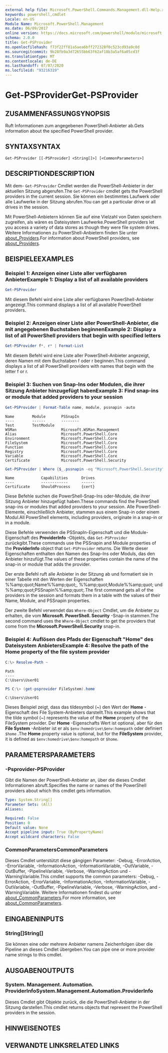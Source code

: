 ```yaml
---
external help file: Microsoft.PowerShell.Commands.Management.dll-Help.xml
keywords: powershell,cmdlet
Locale: en-US
Module Name: Microsoft.PowerShell.Management
ms.date: 06/09/2017
online version: https://docs.microsoft.com/powershell/module/microsoft.powershell.management/get-psprovider?view=powershell-6&WT.mc_id=ps-gethelp
schema: 2.0.0
title: Get-PSProvider
ms.openlocfilehash: f73f22ff81a5aea6bff272328f0c523cd93a9c0d
ms.sourcegitcommit: 9b28fb9a3d72655bb63f62af18b3a5af6a05cd3f
ms.translationtype: MT
ms.contentlocale: de-DE
ms.lasthandoff: 07/07/2020
ms.locfileid: "93216319"
---
```

# <span data-ttu-id="8cf7f-103">Get-PSProvider</span><span class="sxs-lookup"><span data-stu-id="8cf7f-103">Get-PSProvider</span></span>

## <span data-ttu-id="8cf7f-104">ZUSAMMENFASSUNG</span><span class="sxs-lookup"><span data-stu-id="8cf7f-104">SYNOPSIS</span></span>
<span data-ttu-id="8cf7f-105">Ruft Informationen zum angegebenen PowerShell-Anbieter ab.</span><span class="sxs-lookup"><span data-stu-id="8cf7f-105">Gets information about the specified PowerShell provider.</span></span>

## <span data-ttu-id="8cf7f-106">SYNTAX</span><span class="sxs-lookup"><span data-stu-id="8cf7f-106">SYNTAX</span></span>

```
Get-PSProvider [[-PSProvider] <String[]>] [<CommonParameters>]
```

## <span data-ttu-id="8cf7f-107">DESCRIPTION</span><span class="sxs-lookup"><span data-stu-id="8cf7f-107">DESCRIPTION</span></span>

<span data-ttu-id="8cf7f-108">Mit dem- `Get-PSProvider` Cmdlet werden die PowerShell-Anbieter in der aktuellen Sitzung abgerufen.</span><span class="sxs-lookup"><span data-stu-id="8cf7f-108">The `Get-PSProvider` cmdlet gets the PowerShell providers in the current session.</span></span>
<span data-ttu-id="8cf7f-109">Sie können ein bestimmtes Laufwerk oder alle Laufwerke in der Sitzung abrufen.</span><span class="sxs-lookup"><span data-stu-id="8cf7f-109">You can get a particular drive or all drives in the session.</span></span>

<span data-ttu-id="8cf7f-110">Mit PowerShell-Anbietern können Sie auf eine Vielzahl von Daten speichern zugreifen, als wären es Dateisystem Laufwerke.</span><span class="sxs-lookup"><span data-stu-id="8cf7f-110">PowerShell providers let you access a variety of data stores as though they were file system drives.</span></span>
<span data-ttu-id="8cf7f-111">Weitere Informationen zu PowerShell-Anbietern finden Sie unter [about_Providers](../Microsoft.PowerShell.Core/About/about_Providers.md).</span><span class="sxs-lookup"><span data-stu-id="8cf7f-111">For information about PowerShell providers, see [about_Providers](../Microsoft.PowerShell.Core/About/about_Providers.md).</span></span>

## <span data-ttu-id="8cf7f-112">BEISPIELE</span><span class="sxs-lookup"><span data-stu-id="8cf7f-112">EXAMPLES</span></span>

### <span data-ttu-id="8cf7f-113">Beispiel 1: Anzeigen einer Liste aller verfügbaren Anbieter</span><span class="sxs-lookup"><span data-stu-id="8cf7f-113">Example 1: Display a list of all available providers</span></span>

```powershell
Get-PSProvider
```

<span data-ttu-id="8cf7f-114">Mit diesem Befehl wird eine Liste aller verfügbaren PowerShell-Anbieter angezeigt.</span><span class="sxs-lookup"><span data-stu-id="8cf7f-114">This command displays a list of all available PowerShell providers.</span></span>

### <span data-ttu-id="8cf7f-115">Beispiel 2: Anzeigen einer Liste aller PowerShell-Anbieter, die mit angegebenen Buchstaben beginnen</span><span class="sxs-lookup"><span data-stu-id="8cf7f-115">Example 2: Display a list of all PowerShell providers that begin with specified letters</span></span>

```powershell
Get-PSProvider f*, r* | Format-List
```

<span data-ttu-id="8cf7f-116">Mit diesem Befehl wird eine Liste aller PowerShell-Anbieter angezeigt, deren Namen mit dem Buchstaben f oder r beginnen.</span><span class="sxs-lookup"><span data-stu-id="8cf7f-116">This command displays a list of all PowerShell providers with names that begin with the letter f or r.</span></span>

### <span data-ttu-id="8cf7f-117">Beispiel 3: Suchen von Snap-Ins oder Modulen, die ihrer Sitzung Anbieter hinzugefügt haben</span><span class="sxs-lookup"><span data-stu-id="8cf7f-117">Example 3: Find snap-ins or module that added providers to your session</span></span>

```powershell
Get-PSProvider | Format-Table name, module, pssnapin -auto
```

```Output
Name        Module       PSSnapIn
----        ------       --------
Test        TestModule
WSMan                    Microsoft.WSMan.Management
Alias                    Microsoft.PowerShell.Core
Environment              Microsoft.PowerShell.Core
FileSystem               Microsoft.PowerShell.Core
Function                 Microsoft.PowerShell.Core
Registry                 Microsoft.PowerShell.Core
Variable                 Microsoft.PowerShell.Core
Certificate              Microsoft.PowerShell.Security
```

```powershell
Get-PSProvider | Where {$_.pssnapin -eq "Microsoft.PowerShell.Security"}
```

```Output
Name            Capabilities      Drives
----            ------------      ------
Certificate     ShouldProcess     {cert}
```

<span data-ttu-id="8cf7f-118">Diese Befehle suchen die PowerShell-Snap-Ins oder-Module, die ihrer Sitzung Anbieter hinzugefügt haben.</span><span class="sxs-lookup"><span data-stu-id="8cf7f-118">These commands find the PowerShell snap-ins or modules that added providers to your session.</span></span>
<span data-ttu-id="8cf7f-119">Alle PowerShell-Elemente, einschließlich Anbieter, stammen aus einem Snap-in oder einem Modul.</span><span class="sxs-lookup"><span data-stu-id="8cf7f-119">All PowerShell elements, including providers, originate in a snap-in or in a module.</span></span>

<span data-ttu-id="8cf7f-120">Diese Befehle verwenden die PSSnapIn-Eigenschaft und die Module-Eigenschaft des **ProviderInfo** -Objekts, das `Get-PSProvider` zurückgibt.</span><span class="sxs-lookup"><span data-stu-id="8cf7f-120">These commands use the PSSnapin and Module properties of the **ProviderInfo** object that `Get-PSProvider` returns.</span></span>
<span data-ttu-id="8cf7f-121">Die Werte dieser Eigenschaften enthalten den Namen des Snap-Ins oder Moduls, das den Anbieter hinzufügt.</span><span class="sxs-lookup"><span data-stu-id="8cf7f-121">The values of these properties contain the name of the snap-in or module that adds the provider.</span></span>

<span data-ttu-id="8cf7f-122">Der erste Befehl ruft alle Anbieter in der Sitzung ab und formatiert sie in einer Tabelle mit den Werten der Eigenschaften %%amp;quot;Name%%amp;quot;, %%amp;quot;Module%%amp;quot; und %%amp;quot;PSSnapin%%amp;quot;.</span><span class="sxs-lookup"><span data-stu-id="8cf7f-122">The first command gets all of the providers in the session and formats them in a table with the values of their Name, Module, and PSSnapin properties.</span></span>

<span data-ttu-id="8cf7f-123">Der zweite Befehl verwendet das `Where-Object` Cmdlet, um die Anbieter zu erhalten, die vom **Microsoft. PowerShell. Security** -Snap-in stammen.</span><span class="sxs-lookup"><span data-stu-id="8cf7f-123">The second command uses the `Where-Object` cmdlet to get the providers that come from the **Microsoft.PowerShell.Security** snap-in.</span></span>

### <span data-ttu-id="8cf7f-124">Beispiel 4: Auflösen des Pfads der Eigenschaft "Home" des Dateisystem Anbieters</span><span class="sxs-lookup"><span data-stu-id="8cf7f-124">Example 4: Resolve the path of the Home property of the file system provider</span></span>

```powershell
C:\> Resolve-Path ~
```

```Output
Path
----
C:\Users\User01
```

```powershell
PS C:\> (get-psprovider FileSystem).home
```

```Output
C:\Users\User01
```

<span data-ttu-id="8cf7f-125">Dieses Beispiel zeigt, dass das tildesymbol (~) den Wert der **Home** -Eigenschaft des File System-Anbieters darstellt.</span><span class="sxs-lookup"><span data-stu-id="8cf7f-125">This example shows that the tilde symbol (~) represents the value of the **Home** property of the FileSystem provider.</span></span>
<span data-ttu-id="8cf7f-126">Der **Home** -Eigenschafts Wert ist optional, aber für den **File System** -Anbieter ist er als `$env:homedrive\$env:homepath` oder definiert `$home` .</span><span class="sxs-lookup"><span data-stu-id="8cf7f-126">The **Home** property value is optional, but for the **FileSystem** provider, it is defined as `$env:homedrive\$env:homepath` or `$home`.</span></span>

## <span data-ttu-id="8cf7f-127">PARAMETERS</span><span class="sxs-lookup"><span data-stu-id="8cf7f-127">PARAMETERS</span></span>

### <span data-ttu-id="8cf7f-128">-Psprovider</span><span class="sxs-lookup"><span data-stu-id="8cf7f-128">-PSProvider</span></span>

<span data-ttu-id="8cf7f-129">Gibt die Namen der PowerShell-Anbieter an, über die dieses Cmdlet Informationen abruft.</span><span class="sxs-lookup"><span data-stu-id="8cf7f-129">Specifies the name or names of the PowerShell providers about which this cmdlet gets information.</span></span>

```yaml
Type: System.String[]
Parameter Sets: (All)
Aliases:

Required: False
Position: 0
Default value: None
Accept pipeline input: True (ByPropertyName)
Accept wildcard characters: False
```

### <span data-ttu-id="8cf7f-130">CommonParameters</span><span class="sxs-lookup"><span data-stu-id="8cf7f-130">CommonParameters</span></span>

<span data-ttu-id="8cf7f-131">Dieses Cmdlet unterstützt diese gängigen Parameter: -Debug, -ErrorAction, -ErrorVariable, -InformationAction, -InformationVariable, -OutVariable, -OutBuffer, -PipelineVariable, -Verbose, -WarningAction und -WarningVariable.</span><span class="sxs-lookup"><span data-stu-id="8cf7f-131">This cmdlet supports the common parameters: -Debug, -ErrorAction, -ErrorVariable, -InformationAction, -InformationVariable, -OutVariable, -OutBuffer, -PipelineVariable, -Verbose, -WarningAction, and -WarningVariable.</span></span> <span data-ttu-id="8cf7f-132">Weitere Informationen findest du unter [about_CommonParameters](../Microsoft.PowerShell.Core/About/about_CommonParameters.md).</span><span class="sxs-lookup"><span data-stu-id="8cf7f-132">For more information, see [about_CommonParameters](../Microsoft.PowerShell.Core/About/about_CommonParameters.md).</span></span>

## <span data-ttu-id="8cf7f-133">EINGABEN</span><span class="sxs-lookup"><span data-stu-id="8cf7f-133">INPUTS</span></span>

### <span data-ttu-id="8cf7f-134">String[]</span><span class="sxs-lookup"><span data-stu-id="8cf7f-134">String[]</span></span>

<span data-ttu-id="8cf7f-135">Sie können eine oder mehrere Anbieter namens Zeichenfolgen über die Pipeline an dieses Cmdlet übergeben.</span><span class="sxs-lookup"><span data-stu-id="8cf7f-135">You can pipe one or more provider name strings to this cmdlet.</span></span>

## <span data-ttu-id="8cf7f-136">AUSGABEN</span><span class="sxs-lookup"><span data-stu-id="8cf7f-136">OUTPUTS</span></span>

### <span data-ttu-id="8cf7f-137">System. Management. Automation. ProviderInfo</span><span class="sxs-lookup"><span data-stu-id="8cf7f-137">System.Management.Automation.ProviderInfo</span></span>

<span data-ttu-id="8cf7f-138">Dieses Cmdlet gibt Objekte zurück, die die PowerShell-Anbieter in der Sitzung darstellen.</span><span class="sxs-lookup"><span data-stu-id="8cf7f-138">This cmdlet returns objects that represent the PowerShell providers in the session.</span></span>

## <span data-ttu-id="8cf7f-139">HINWEISE</span><span class="sxs-lookup"><span data-stu-id="8cf7f-139">NOTES</span></span>

## <span data-ttu-id="8cf7f-140">VERWANDTE LINKS</span><span class="sxs-lookup"><span data-stu-id="8cf7f-140">RELATED LINKS</span></span>
